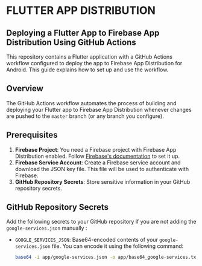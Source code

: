 # FLUTTER APP DISTRIBUTION

## Deploying a Flutter App to Firebase App Distribution Using GitHub Actions

This repository contains a Flutter application with a GitHub Actions workflow configured to deploy the app to Firebase App Distribution for Android.
This guide explains how to set up and use the workflow.

## Overview

The GitHub Actions workflow automates the process of building and deploying your Flutter app to Firebase App Distribution whenever changes are pushed to the `master` branch (or any branch you configure).

## Prerequisites

1. **Firebase Project**: You need a Firebase project with Firebase App Distribution enabled. Follow [Firebase's documentation](https://firebase.google.com/docs/app-distribution) to set it up.
2. **Firebase Service Account**: Create a Firebase service account and download the JSON key file. This file will be used to authenticate with Firebase.
3. **GitHub Repository Secrets**: Store sensitive information in your GitHub repository secrets.

## GitHub Repository Secrets

Add the following secrets to your GitHub repository if you are not adding the `google-services.json` manually :

- `GOOGLE_SERVICES_JSON`: Base64-encoded contents of your `google-services.json` file. You can encode it using the following command:
  ```bash
  base64 -i app/google-services.json -o app/base64_google-services.txt
